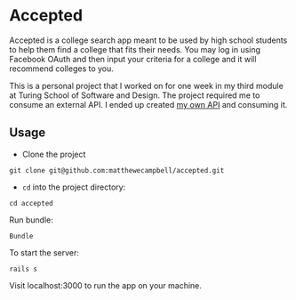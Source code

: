 # Accepted
Accepted is a college search app meant to be used by high school students to help them find a college that fits their needs.  You may log in using Facebook OAuth and then input your criteria for a college and it will recommend colleges to you.

This is a personal project that I worked on for one week in my third module at Turing School of Software and Design.  The project required me to consume an external API.  I ended up created [my own API](https://github.com/matthewecampbell/accepted_api) and consuming it.

## Usage
* Clone the project
```
git clone git@github.com:matthewecampbell/accepted.git
```
* `cd` into the project directory:
```
cd accepted
```
Run bundle:
```
Bundle
```
To start the server:
```
rails s
```
Visit localhost:3000 to run the app on your machine.
